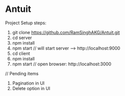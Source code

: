 # Antuit
Project Setup steps:
1) git clone https://github.com/RamSinghAKG/Antuit.git
2) cd server
3) npm install
4) npm start   // will start server -->   http://localhost:9000 
5) cd client
6) npm install
7) npm start    // open browser: http://localhost:3000


// Pending items
1) Pagination in UI
2) Delete option in UI
